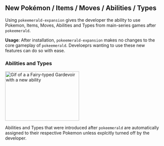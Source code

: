 ## New Pokémon / Items / Moves / Abilities / Types
<!--
primarina using scald, actvating steam engine

gen 4 - occa berry
gen 5 - scald
gen 6 - fairy type
gen 7 - primarina
gen 8 - steam engine and coalassal
-->
Using `pokeemerald-expansion` gives the developer the ability to use Pokemon, Items, Moves, Abilities and Types from main-series games after `pokeemerald`.

**Usage**: After installation, `pokeemerald-expansion` makes no changes to the core gameplay of `pokeemerald`. Develoeprs wanting to use these new features can do so with ease.

### Abilities and Types
<img src="" alt="Gif of a a Fairy-typed Gardevoir with a new ability" height=160px width=240px>

Abilities and Types that were introduced after `pokeemerald` are automatically assigned to their respective Pokemon unless explcitly turned off by the developer.
